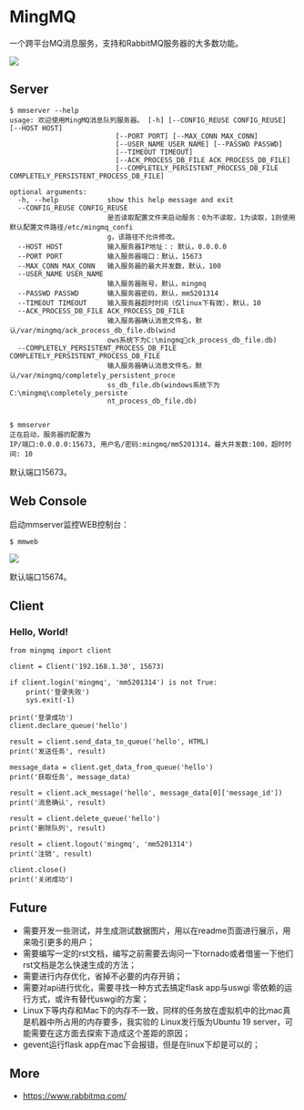 # MingMQ

一个跨平台MQ消息服务，支持和RabbitMQ服务器的大多数功能。

![](https://github.com/zswj123/MingMQ/blob/local/logo.jpg)

## Server

```
$ mmserver --help
usage: 欢迎使用MingMQ消息队列服务器。 [-h] [--CONFIG_REUSE CONFIG_REUSE] [--HOST HOST]
                          [--PORT PORT] [--MAX_CONN MAX_CONN]
                          [--USER_NAME USER_NAME] [--PASSWD PASSWD]
                          [--TIMEOUT TIMEOUT]
                          [--ACK_PROCESS_DB_FILE ACK_PROCESS_DB_FILE]
                          [--COMPLETELY_PERSISTENT_PROCESS_DB_FILE COMPLETELY_PERSISTENT_PROCESS_DB_FILE]

optional arguments:
  -h, --help            show this help message and exit
  --CONFIG_REUSE CONFIG_REUSE
                        是否读取配置文件来启动服务：0为不读取，1为读取，1则使用默认配置文件路径/etc/mingmq_confi
                        g，该路径不允许修改。
  --HOST HOST           输入服务器IP地址：: 默认，0.0.0.0
  --PORT PORT           输入服务器端口：默认，15673
  --MAX_CONN MAX_CONN   输入服务器的最大并发数，默认，100
  --USER_NAME USER_NAME
                        输入服务器账号，默认，mingmq
  --PASSWD PASSWD       输入服务器密码，默认，mm5201314
  --TIMEOUT TIMEOUT     输入服务器超时时间（仅linux下有效），默认，10
  --ACK_PROCESS_DB_FILE ACK_PROCESS_DB_FILE
                        输入服务器确认消息文件名，默认/var/mingmq/ack_process_db_file.db(wind
                        ows系统下为C:\mingmqck_process_db_file.db)
  --COMPLETELY_PERSISTENT_PROCESS_DB_FILE COMPLETELY_PERSISTENT_PROCESS_DB_FILE
                        输入服务器确认消息文件名，默认/var/mingmq/completely_persistent_proce
                        ss_db_file.db(windows系统下为C:\mingmq\completely_persiste
                        nt_process_db_file.db)


$ mmserver
正在启动，服务器的配置为
IP/端口:0.0.0.0:15673, 用户名/密码:mingmq/mm5201314，最大并发数:100，超时时间: 10

```

默认端口15673。

## Web Console

启动mmserver监控WEB控制台：

```
$ mmweb
```

![](https://github.com/zswj123/MingMQ/blob/master/web_console.png)

默认端口15674。

## Client
### Hello, World!
```
from mingmq import client

client = Client('192.168.1.30', 15673)

if client.login('mingmq', 'mm5201314') is not True:
    print('登录失败')
    sys.exit(-1)

print('登录成功')
client.declare_queue('hello')

result = client.send_data_to_queue('hello', HTML)
print('发送任务', result)

message_data = client.get_data_from_queue('hello')
print('获取任务', message_data)

result = client.ack_message('hello', message_data[0]['message_id'])
print('消息确认', result)

result = client.delete_queue('hello')
print('删除队列', result)

result = client.logout('mingmq', 'mm5201314')
print('注销', result)

client.close()
print('关闭成功')
```

## Future

* 需要开发一些测试，并生成测试数据图片，用以在readme页面进行展示，用来吸引更多的用户；
* 需要编写一定的rst文档，编写之前需要去询问一下tornado或者借鉴一下他们rst文档是怎么快速生成的方法；
* 需要进行内存优化，省掉不必要的内存开销；
* 需要对api进行优化，需要寻找一种方式去搞定flask app与uswgi 零依赖的运行方式，或许有替代uswgi的方案；
* Linux下等内存和Mac下的内存不一致，同样的任务放在虚拟机中的比mac真是机器中所占用的内存要多，我实验的
Linux发行版为Ubuntu 19 server，可能需要在这方面去探索下造成这个差距的原因；
* gevent运行flask app在mac下会报错，但是在linux下却是可以的；

## More

* https://www.rabbitmq.com/